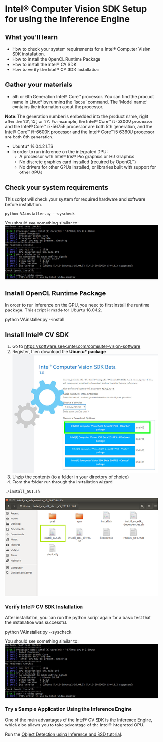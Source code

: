 # Intel® Computer Vision SDK Setup for using the Inference Engine

## What you’ll learn
  * How to check your system requirements for a Intel® Computer Vision SDK installation.
  * How to install the OpenCL Runtime Package
  * How to install the Intel® CV SDK 
  * How to verify the Intel® CV SDK installation 

## Gather your materials
  * 5th or 6th Generation Intel® Core™ processor. You can find the product name in Linux\* by running the ‘lscpu’ command. The ‘Model name:’ contains the information about the processor.

**Note**: The generation number is embedded into the product name, right after the ‘i3’, ‘i5’, or ‘i7’.  For example, the Intel® Core™ i5-5200U processor and the Intel® Core™ i5-5675R processor are both 5th generation, and the Intel® Core™ i5-6600K processor and the Intel® Core™ i5 6360U processor are both 6th generation.

  * Ubuntu\* 16.04.2 LTS
  * In order to run inference on the integrated GPU:  
	* A processor with Intel® Iris® Pro graphics or HD Graphics 
	* No discrete graphics card installed (required by OpenCL™)
	* No drivers for other GPUs installed, or libraries built with support for other GPUs 

## Check your system requirements
This script will check your system for required hardware and software before installation.
```
python VAinstaller.py --syscheck
```
You should see something similar to:
![](images/sys-check-1.jpg)

## Install OpenCL Runtime Package
In order to run inference on the GPU, you need to first install the runtime package.  This script is made for Ubuntu 16.04.2. 

python VAinstaller.py --install

<screenshot>

## Install Intel® CV SDK
1. Go to https://software.seek.intel.com/computer-vision-software
2. Register, then download the __Ubuntu* package__
![](images/download-page-1.jpg)
3. Unzip the contents (to a folder in your directory of choice)
4. From the folder run through the installation wizard
```
./install_GUI.sh
```
![](images/installation-wizard.png)

### Verify Intel® CV SDK Installation
After installation, you can run the python script again for a basic test that the installation was successful.

python VAinstaller.py --syscheck

You should see something similar to:
![](images/sys-check-1.jpg)

### Try a Sample Application Using the Inference Engine
One of the main advantages of the Intel® CV SDK is the Inference Engine, which also allows you to take advantage of the Intel® integrated GPU.  

Run the [Object Detection using Inference and SSD tutorial](../1-object-detection-ssd).


